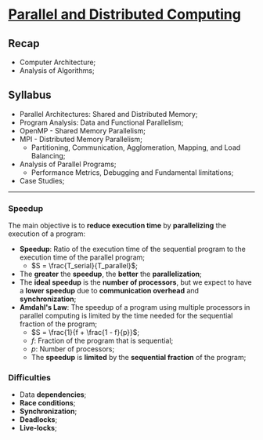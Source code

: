 # [Parallel and Distributed Computing](https://fenix.tecnico.ulisboa.pt/disciplinas/CPD23/2023-2024/2-semestre)

## Recap

* Computer Architecture;
* Analysis of Algorithms;

## Syllabus

* Parallel Architectures: Shared and Distributed Memory;
* Program Analysis: Data and Functional Parallelism;
* OpenMP - Shared Memory Parallelism;
* MPI - Distributed Memory Parallelism;
  * Partitioning, Communication, Agglomeration, Mapping, and Load Balancing;
* Analysis of Parallel Programs;
  * Performance Metrics, Debugging and Fundamental limitations;
* Case Studies;

---

### Speedup

The main objective is to **reduce execution time** by **parallelizing** the execution of a program:

* **Speedup**: Ratio of the execution time of the sequential program to the execution time of the parallel program;
  * $S = \frac{T_serial}{T_parallel}$;
* The **greater** the **speedup**, the **better** the **parallelization**;
* The **ideal speedup** is the **number of processors**, but we expect to have a **lower speedup** due to **communication overhead** and **synchronization**;
* **Amdahl's Law**: The speedup of a program using multiple processors in parallel computing is limited by the time needed for the sequential fraction of the program;
  * $S = \frac{1}{f + \frac{1 - f}{p}}$;
  * $f$: Fraction of the program that is sequential;
  * $p$: Number of processors;
  * The **speedup** is **limited** by the **sequential fraction** of the program;

### Difficulties

* Data **dependencies**;
* **Race conditions**;
* **Synchronization**;
* **Deadlocks**;
* **Live-locks**;
